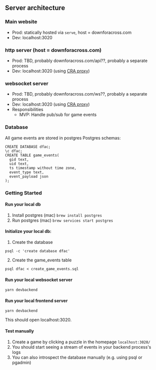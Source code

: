## Server architecture

### Main website

- Prod: statically hosted via `serve`, host = downforacross.com
- Dev: localhost:3020

### http server (host = downforacross.com)

- Prod: TBD, probably downforacross.com/api??, probably a separate process
- Dev: localhost:3020 (using [CRA proxy](https://create-react-app.dev/docs/proxying-api-requests-in-development/))

### websocket server

- Prod: TBD, probably downforacross.com/ws??, probably a separate process
- Dev: localhost:3020 (using [CRA proxy](https://create-react-app.dev/docs/proxying-api-requests-in-development/))
- Responsibilities
  - MVP: Handle pub/sub for game events

### Database

All game events are stored in postgres
Postgres schemas:

```
CREATE DATABASE dfac;
\c dfac;
CREATE TABLE game_events(
  gid text,
  uid text,
  ts timestamp without time zone,
  event_type text,
  event_payload json
);
```

### Getting Started

#### Run your local db

1. Install postgres
   (mac) `brew install postgres`
2. Run postgres
   (mac) `brew services start postgres`

#### Initialize your local db:

1. Create the database

```
psql -c 'create database dfac'
```

2. Create the game_events table

```
psql dfac < create_game_events.sql
```

#### Run your local websocket server

`yarn devbackend`

#### Run your local frontend server

`yarn devbackend`

This should open localhost:3020.

#### Test manually

1. Create a game by clicking a puzzle in the homepage `localhost:3020/`
2. You should start seeing a stream of events in your backend process's logs
3. You can also introspect the database manually (e.g. using psql or pgadmin)
